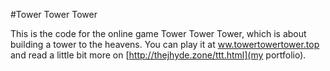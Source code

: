 #Tower Tower Tower

This is the code for the online game Tower Tower Tower, which is about building a tower to the heavens. You can play it at [ww.towertowertower.top](ww.towertowertower.top) and read a little bit more on [http://thejhyde.zone/ttt.html](my portfolio).